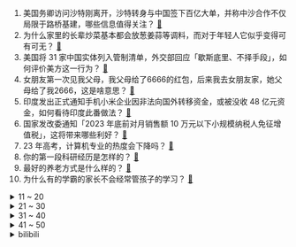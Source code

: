 1. 美国务卿访问沙特刚离开，沙特转身与中国签下百亿大单，并称中沙合作不仅局限于路桥基建，哪些信息值得关注？ [:link:](https://www.zhihu.com/question/606359019)
2. 为什么家里的长辈炒菜基本都会放葱姜蒜等调料，而对于年轻人它似乎变得可有可无？ [:link:](https://www.zhihu.com/question/605464337)
3. 美国将 31 家中国实体列入管制清单，外交部回应「歇斯底里、不择手段」，如何评价美方这一行为？ [:link:](https://www.zhihu.com/question/606370209)
4. 女朋友第一次见我父母，我父母给了6666的红包，后来我去女朋友家，她父母给了我2666，这是啥意思？ [:link:](https://www.zhihu.com/question/606116935)
5. 印度发出正式通知手机小米企业因非法向国外转移资金，或被没收 48 亿元资金，如何看待印度此番做法？ [:link:](https://www.zhihu.com/question/606367251)
6. 国家发改委通知「2023 年底前对月销售额 10 万元以下小规模纳税人免征增值税」，这将带来哪些利好？ [:link:](https://www.zhihu.com/question/606387626)
7. 23 年高考，计算机专业的热度会下降吗？ [:link:](https://www.zhihu.com/question/605789694)
8. 你的第一段科研经历是怎样的？ [:link:](https://www.zhihu.com/question/338996639)
9. 最好的养老方式是什么样的？ [:link:](https://www.zhihu.com/question/440323086)
10. 为什么有的学霸的家长不会经常管孩子的学习？ [:link:](https://www.zhihu.com/question/599686343)
<details>
<summary>11 ~ 20</summary>

11. 男子地铁上被两女子称鞋面装摄像头偷拍，民警调查证其清白，男子拒绝接受道歉并希望起诉，后续将如何发展？ [:link:](https://www.zhihu.com/question/606317343)
12. 巴基斯坦石油部长称「首批俄罗斯折扣原油已到货，用人民币结算」，这意味着什么？ [:link:](https://www.zhihu.com/question/606338738)
13. “天天午睡”和“从不午睡”的人，区别在哪？ [:link:](https://www.zhihu.com/question/433139582)
14. 美国院士称初步复现 Dias 团队的近常压室温超导研究，可信度有多高？ [:link:](https://www.zhihu.com/question/606341241)
15. 污蔑大叔地铁偷拍的川大女研究生，被腾讯解除实习合同，如何评价这一处罚？ [:link:](https://www.zhihu.com/question/606445517)
16. 「松绑限购政策」会对哪些领域造成冲击？购房者会不会买账？房价会涨吗？ [:link:](https://www.zhihu.com/question/605670883)
17. 《变形金刚》里面，狂派叫「霸天虎」听着很霸气，但是为什么博派叫「汽车人」就感觉很逊？ [:link:](https://www.zhihu.com/question/525016723)
18. 凉山彝族的父系印度血缘祖先是否有可能是锡克族，在元朝进入凉山地区的？ [:link:](https://www.zhihu.com/question/599714803)
19. 江西大学当年为何改名为南昌大学？ [:link:](https://www.zhihu.com/question/567845482)
20. ROG 掌机国行首发开售4999元，感觉如何？ [:link:](https://www.zhihu.com/question/605272639)
</details>
<details>
<summary>21 ~ 30</summary>

21. 为什么有的人一提到洗碗机就说外资品牌？现在国产品牌如美的技术和销量明明更好，是偏见还是不了解？ [:link:](https://www.zhihu.com/question/603947199)
22. 宫崎骏的《天空之城》算是喜剧吧，但为什么回想起来总是有点感伤？ [:link:](https://www.zhihu.com/question/337585097)
23. 如何看待《崩坏：星穹铁道》首月全球营收将近 60 亿，创了国产二次元手游单月流水的历史新高？ [:link:](https://www.zhihu.com/question/606045339)
24. 一年级孩子做作业或考试的时候读不懂题目应该怎么办？ [:link:](https://www.zhihu.com/question/598954843)
25. 下半年房产市场走向可能是怎样的？对于购房者来说有什么时候出手最合适？ [:link:](https://www.zhihu.com/question/605672714)
26. 猫在趴着的时候为什么喜欢摆尾巴？ [:link:](https://www.zhihu.com/question/604106084)
27. 宝宝消化不好喝什么奶粉比较好？大家推荐哪款？ [:link:](https://www.zhihu.com/question/525428378)
28. 姆巴佩目前无意激活与巴黎续约一年的选项，这背后都有哪些原因？ [:link:](https://www.zhihu.com/question/602723732)
29. 作为律师，你最充满幸福感的时刻是什么时候？ [:link:](https://www.zhihu.com/question/595894356)
30. 夏季外出时，孕妇有哪些需要注意的事项？需要准备哪些物品？ [:link:](https://www.zhihu.com/question/539256549)
</details>
<details>
<summary>31 ~ 40</summary>

31. 杭师大女方骂男生偷拍变态后，男研究生暴怒「报警」，男生发声回应质疑「有交集算不上认识」，真实情况如何？ [:link:](https://www.zhihu.com/question/606321747)
32. infj的se特别低是表现在哪些方面？ [:link:](https://www.zhihu.com/question/561266096)
33. 对于装修人群来说，有哪些家电适合趁着 618 购入？ [:link:](https://www.zhihu.com/question/603686622)
34. 标普纳指创逾一年最高，苹果创新高，市值逼近 3 万亿美元，特斯拉十二连涨暴打空头，哪些信息值得关注？ [:link:](https://www.zhihu.com/question/606311312)
35. 高考后复读要考虑哪些因素，什么样的情况推荐复读？ [:link:](https://www.zhihu.com/question/606380048)
36. 金星可以被改造成为宜居星球嘛？ [:link:](https://www.zhihu.com/question/606143162)
37. 每场比赛必得5分和赛季场均50分，哪个更可怕？ [:link:](https://www.zhihu.com/question/603625631)
38. 2023 年 618，如何给孩子选择一款好的夏凉被？ [:link:](https://www.zhihu.com/question/603686678)
39. 南京南部新城规划如何？是否值得买？ [:link:](https://www.zhihu.com/question/526519551)
40. 央行政策性利率下调，分析人士称本月 LPR 下调可期，如何解读这一操作？对金融市场影响几何？ [:link:](https://www.zhihu.com/question/606369875)
</details>
<details>
<summary>41 ~ 50</summary>

41. 孩子在公共场合缺乏自信，总是怯场怎么办？ [:link:](https://www.zhihu.com/question/604359640)
42. 6 月 13 日沪指 5 连阳，AI 算力概念股集体走强，新能源车产业链持续活跃，如何看待今日行情？ [:link:](https://www.zhihu.com/question/606320900)
43. 假如中超现在还处于「金元时代」，梅西有可能来中超踢球吗？ [:link:](https://www.zhihu.com/question/606348572)
44. 你买过的最有用的待产用品是什么？ [:link:](https://www.zhihu.com/question/554092240)
45. 央行下调常备借贷便利利率 10 个基点，将产生哪些影响？ [:link:](https://www.zhihu.com/question/606450228)
46. 5 月人民币贷款增加 1.36 万亿，M2 增长 11.6%，社融规模增量 1.56 万亿，如何解读？ [:link:](https://www.zhihu.com/question/606375117)
47. 老北京话“沏壶高的”是什么意思？ [:link:](https://www.zhihu.com/question/596279235)
48. 7月末坐月子，需要注意什么，月子服是长袖还是短袖的好？ [:link:](https://www.zhihu.com/question/389324597)
49. 2023 LPL 夏季赛 JDG 2:0 击败 RNG，如何评价这场比赛？ [:link:](https://www.zhihu.com/question/606413710)
50. 2023 年 618，有什么值得买的母婴用品？ [:link:](https://www.zhihu.com/question/603686668)
</details><details>
<summary>bilibili</summary>

</details>